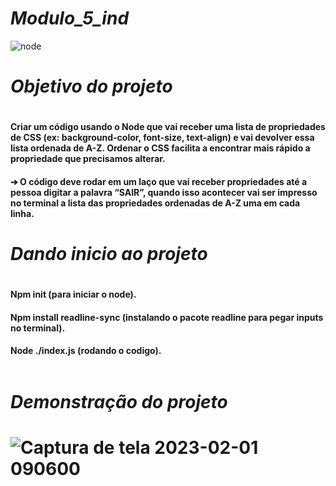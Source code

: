 # <em>Modulo_5_ind</em>
 ![node](https://s3-eu-west-1.amazonaws.com/blog.forestadmin.com/2021/09/FA-article-nodeJS@2x-1-.png)

 <h1><em> Objetivo do projeto </em><h1>
 
<h4>Criar um código usando o Node que vai receber uma lista de 
propriedades de CSS (ex: background-color, font-size, text-align) e vai devolver 
essa lista ordenada de A-Z. Ordenar o CSS facilita a encontrar mais rápido a 
propriedade que precisamos alterar.<h4>

➔ O código deve rodar em um laço que vai receber propriedades até a 
pessoa digitar a palavra “SAIR”, quando isso acontecer vai ser impresso 
no terminal a lista das propriedades ordenadas de A-Z uma em cada linha.

<h1><em> Dando inicio ao projeto </em><h1>

<h4>Npm init (para iniciar o node).
<h4>Npm install readline-sync (instalando o pacote readline para pegar inputs no terminal).
<h4>Node ./index.js (rodando o codigo).
<br><br>

<h1><em>Demonstração do projeto</em><h1>

 ![Captura de tela 2023-02-01 090600](https://user-images.githubusercontent.com/112557591/216038476-49cef07f-e78b-4ece-af68-ef36a87ae78b.png)
